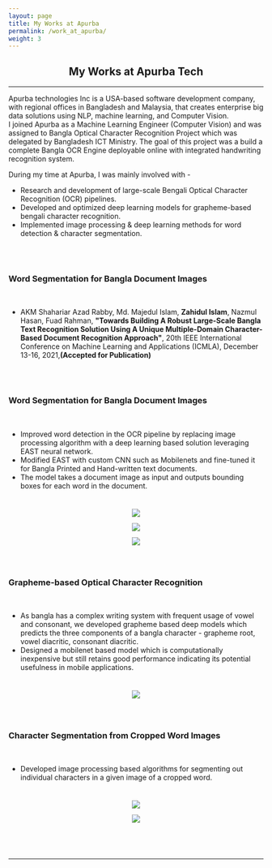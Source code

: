 ```yaml
---
layout: page
title: My Works at Apurba
permalink: /work_at_apurba/
weight: 3
---
```

<div align="center">
<h2><b>My Works</b> at Apurba Tech</h2>
</div>
<hr/>
<h7 style="text-align: justify;">Apurba technologies Inc is a USA-based software development company, with regional offices in Bangladesh and Malaysia, that creates enterprise big data solutions using NLP, machine learning, and Computer Vision.
</h7>
<br/>
<h7 style="text-align: justify;">I joined Apurba as a Machine Learning Engineer (Computer Vision) and was assigned to Bangla Optical Character Recognition Project which was delegated by Bangladesh ICT Ministry. The goal of this project was a build a complete Bangla OCR Engine deployable online with integrated handwriting recognition system.
</h7>
<br/>

During my time at Apurba, I was mainly involved with -
<br/>
<ul>
  <li>Research and development of large-scale Bengali Optical Character Recognition (OCR) pipelines.</li>
  <li>Developed and optimized deep learning models for grapheme-based bengali character recognition.</li>
  <li>Implemented image processing & deep learning methods for word detection & character segmentation.</li>
</ul>


<br/>
<br/>

<!-- <left_right>
<span><h3 align="left"><b>Publications</b></h3></span>
<span>{% include elements/button_nt.html link="https://orcid.org/0000-0001-8246-632X" text="ORCID Profile" %}</span>
</left_right>
<div class="row">
{% include research/timeline.html %}
</div>

<br/>
<br/> -->


<h3 align="left"><b>Word Segmentation for Bangla Document Images</b></h3>
<br/>

<ul>
  <li>AKM Shahariar Azad Rabby, Md. Majedul Islam, <b>Zahidul Islam</b>, Nazmul Hasan, Fuad Rahman, <b>"Towards Building A Robust Large-Scale Bangla Text Recognition Solution Using A Unique Multiple-Domain Character-Based Document Recognition Approach"</b>, 20th IEEE International Conference on Machine Learning and Applications (ICMLA), December 13-16, 2021,<b>(Accepted for Publication)</b> </li>
</ul>
<br/>
<br/>


<h3 align="left"><b>Word Segmentation for Bangla Document Images</b></h3>
<br/>

<ul>
  <li>Improved word detection in the OCR pipeline by replacing image processing algorithm with a deep learning based solution leveraging EAST neural network.</li>
  <li>Modified EAST with custom CNN such as Mobilenets and fine-tuned it for Bangla Printed and Hand-written text documents.</li>
  <li>The model takes a document image as input and outputs bounding boxes for each word in the document.</li><br/>
</ul>

<div class="row" style="justify-content:center;align-items:center;">
  <div class="column" align="center">
    <img src="https://zahid58.github.io/images/work/apurba/inputoutput.jpg" hspace="6" vspace="6">
  </div>
  <div class="column" align="center">
    <img src="https://zahid58.github.io/images/work/apurba/east.jpg" hspace="6" vspace="6">
  </div>
    <div class="column" align="center">
    <img src="https://zahid58.github.io/images/work/apurba/output.jpg" hspace="6" vspace="6">
  </div>
</div>

<br/>
<br/>

<h3 align="left"><b>Grapheme-based Optical Character Recognition</b></h3>
<br/>

<ul>
  <li>As bangla has a complex writing system with frequent usage of vowel and consonant, we developed grapheme based deep models which predicts the three components of a bangla character - grapheme root, vowel diacritic, consonant diacritic.</li>
  <li>Designed a mobilenet based model which is computationally inexpensive but still retains good performance indicating its potential usefulness in mobile applications.</li>
  <br/>
</ul>

<div class="row" style="justify-content:center;align-items:center;">
  <div class="column" align="center">
    <img src="https://zahid58.github.io/images/work/apurba/grapheme.jpg" hspace="6" vspace="6">
  </div>
</div>

<br/>
<br/>

<h3 align="left"><b>Character Segmentation from Cropped Word Images</b></h3>
<br/>

<ul>
  <li>Developed image processing based algorithms for segmenting out individual characters in a given image of a cropped word.</li>
  <br/>
</ul>

<div class="row" style="justify-content:center;align-items:center;">
  <div class="column" align="center">
    <img src="https://zahid58.github.io/images/work/apurba/charseg2.jpg" hspace="6" vspace="6">
  </div>
    <div class="column" align="center">
    <img src="https://zahid58.github.io/images/work/apurba/charseg.jpg" hspace="6" vspace="6">
  </div>
</div>

<br/>
<br/>

<br/>
<hr/>